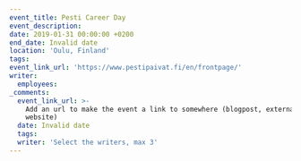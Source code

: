 ```yaml
---
event_title: Pesti Career Day
event_description:
date: 2019-01-31 00:00:00 +0200
end_date: Invalid date
location: 'Oulu, Finland'
tags:
event_link_url: 'https://www.pestipaivat.fi/en/frontpage/'
writer:
  employees:
_comments:
  event_link_url: >-
    Add an url to make the event a link to somewhere (blogpost, external
    website)
  date: Invalid date
  tags:
  writer: 'Select the writers, max 3'
---
```


